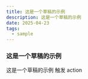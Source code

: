 ```yaml
---
title: 这是一个草稿的示例
description: 这是一个草稿的示例
date: 2025-04-23
tags:
  - sample
---
```


### 这是一个草稿的示例

这是一个草稿的示例
触发 action


